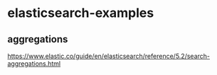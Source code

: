 # elasticsearch-examples

## aggregations

https://www.elastic.co/guide/en/elasticsearch/reference/5.2/search-aggregations.html

